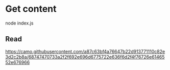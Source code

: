 # Get content

node index.js

## Read

https://camo.githubusercontent.com/a87c63bf4a76647b22d913771110c82e3d2c2b8a/68747470733a2f2f692e696d6775722e636f6d2f4f76726e6146552e676966
